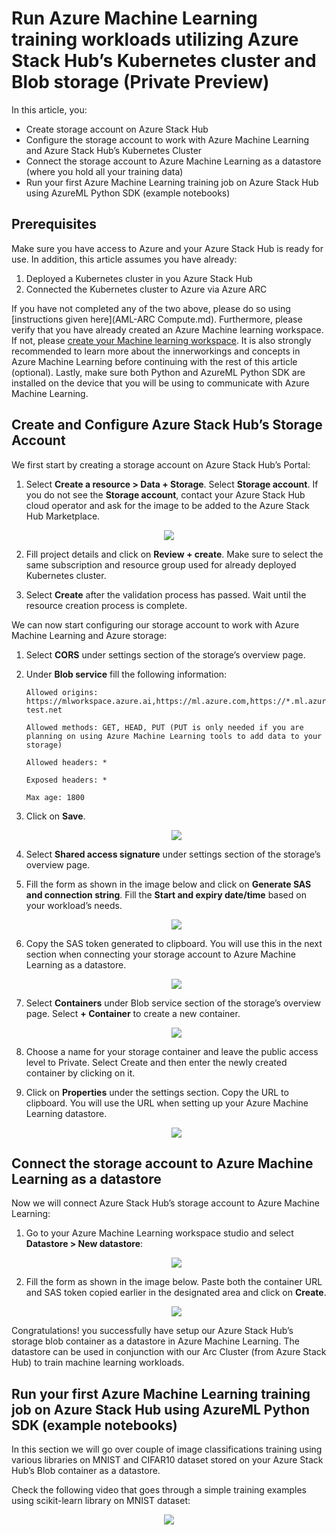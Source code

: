 # Run Azure Machine Learning training workloads utilizing Azure Stack Hub’s Kubernetes cluster and Blob storage (Private Preview)

In this article, you:
*	Create storage account on Azure Stack Hub
*	Configure the storage account to work with Azure Machine Learning and Azure Stack Hub’s Kubernetes Cluster
*	Connect the storage account to Azure Machine Learning as a datastore (where you hold all your training data) 
*	Run your first Azure Machine Learning training job on Azure Stack Hub using AzureML Python SDK (example notebooks)




## Prerequisites

Make sure you have access to Azure and your Azure Stack Hub is ready for use. In addition, this article assumes you have already:

1. Deployed a Kubernetes cluster in you Azure Stack Hub
2. Connected the Kubernetes cluster to Azure via Azure ARC

If you have not completed any of the two above, please do so using [instructions given here](AML-ARC Compute.md). Furthermore, please verify that you have already created an Azure Machine learning workspace. If not, please [create your Machine learning workspace](https://docs.microsoft.com/en-us/azure/machine-learning/concept-workspace#-create-a-workspace). It is also strongly recommended to learn more about the innerworkings and concepts in Azure Machine Learning before continuing with the rest of this article (optional). Lastly, make sure both Python and AzureML Python SDK are installed on the device that you will be using to communicate with Azure Machine Learning. 


## Create and Configure Azure Stack Hub’s Storage Account

We first start by creating a storage account on Azure Stack Hub’s Portal:

1. Select **Create a resource > Data + Storage**. Select **Storage account**. If you do not see the **Storage account**, contact your Azure Stack Hub cloud operator and ask for the image to be added to the Azure Stack Hub Marketplace.

<p align="center">
  <img src="imgs/Cstorage.png" />
</p>

2. Fill project details and click on **Review + create**. Make sure to select the same subscription and resource group used for already deployed Kubernetes cluster.

3.	Select **Create** after the validation process has passed. Wait until the resource creation process is complete. 

We can now start configuring our storage account to work with Azure Machine Learning and Azure storage:

1.	Select **CORS** under settings section of the storage’s overview page. 
2.	Under **Blob service** fill the following information:
    
        Allowed origins: https://mlworkspace.azure.ai,https://ml.azure.com,https://*.ml.azure.com,https://mlworkspacecanary.azure.ai,https://mlworkspace.azureml-test.net
    
        Allowed methods: GET, HEAD, PUT (PUT is only needed if you are planning on using Azure Machine Learning tools to add data to your storage)
    
        Allowed headers: *
    
        Exposed headers: *
    
        Max age: 1800

3.	Click on **Save**.

    <p align="center">
      <img src="imgs/cors.png" />
    </p>
    
4.	Select **Shared access signature** under settings section of the storage’s overview page. 
5.	Fill the form as shown in the image below and click on **Generate SAS and connection string**. Fill the **Start and expiry date/time** based on your workload’s needs.

    <p align="center">
      <img src="imgs/sas.png" />
    </p>

6.	Copy the SAS token generated to clipboard. You will use this in the next section when connecting your storage account to Azure Machine Learning as a datastore.

    <p align="center">
      <img src="imgs/sas-token.png" />
    </p>
    
7.	Select **Containers** under Blob service section of the storage’s overview page. Select **+ Container**  to create a new container.

    <p align="center">
      <img src="imgs/container.png" />
    </p>
    
8.	Choose a name for your storage container and leave the public access level to Private. Select Create and then enter the newly created container by clicking on it.
9.	Click on **Properties** under the settings section. Copy the URL to clipboard. You will use the URL when setting up your Azure Machine Learning datastore.

    <p align="center">
      <img src="imgs/url.png" />
    </p>
    

## Connect the storage account to Azure Machine Learning as a datastore

Now we will connect Azure Stack Hub’s storage account to Azure Machine Learning:

1. Go to your Azure Machine Learning workspace studio and select **Datastore > New datastore**:

    <p align="center">
      <img src="imgs/datastore.png" />
    </p>
    
2.	Fill the form as shown in the image below. Paste both the container URL and SAS token copied earlier in the designated area and click on **Create**.


    <p align="center">
      <img src="imgs/datastore-set.png" />
    </p>

Congratulations! you successfully have setup our Azure Stack Hub’s storage blob container as a datastore in Azure Machine Learning. The datastore can be used in conjunction with our Arc Cluster (from Azure Stack Hub) to train machine learning workloads.

## Run your first Azure Machine Learning training job on Azure Stack Hub using AzureML Python SDK (example notebooks)

In this section we will go over couple of image classifications training using various libraries on MNIST and CIFAR10 dataset stored on your Azure Stack Hub’s Blob container as a datastore. 

Check the following video that goes through a simple training examples using scikit-learn library on MNIST dataset:

<p align="center" https://msit.microsoftstream.com/video/51f7a3ff-0400-b9eb-2703-f1eb38bc6232">
      <img src="imgs/vid-img.png" />
 </p>


